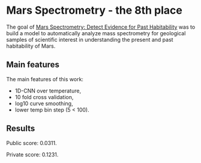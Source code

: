 # Mars Spectrometry - the 8th place

The goal of [Mars Spectrometry: Detect Evidence for Past Habitability](https://www.drivendata.org/competitions/93/nasa-mars-spectrometry/) was to build a model to automatically analyze mass spectrometry for geological samples of scientific interest in understanding the present and past habitability of Mars.

## Main features

The main features of this work:
 - 1D-CNN over temperature,
 - 10 fold cross validation,
 - log10 curve smoothing,
 - lower temp bin step (5 < 100).

## Results

Public score: 0.0311.

Private score: 0.1231.
